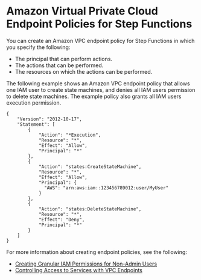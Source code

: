 # Amazon Virtual Private Cloud Endpoint Policies for Step Functions<a name="vpc-iam"></a>

You can create an Amazon VPC endpoint policy for Step Functions in which you specify the following:
+ The principal that can perform actions\.
+ The actions that can be performed\.
+ The resources on which the actions can be performed\.

The following example shows an Amazon VPC endpoint policy that allows one IAM user to create state machines, and denies all IAM users permission to delete state machines\. The example policy also grants all IAM users execution permission\.

```
{
    "Version": "2012-10-17",
    "Statement": [
        {
            "Action": "*Execution",
            "Resource": "*",
            "Effect": "Allow",
            "Principal": "*"
        },
        {
            "Action": "states:CreateStateMachine",
            "Resource": "*",
            "Effect": "Allow",
            "Principal": {
              "AWS": "arn:aws:iam::123456789012:user/MyUser"
            }
        },
        {
            "Action": "states:DeleteStateMachine",
            "Resource": "*",
            "Effect": "Deny",
            "Principal": "*"
        }
    ]
}
```

For more information about creating endpoint policies, see the following: 
+  [Creating Granular IAM Permissions for Non\-Admin Users](concept-create-iam-advanced.md) 
+  [Controlling Access to Services with VPC Endpoints](https://docs.aws.amazon.com/vpc/latest/userguide/vpc-endpoints-access.html) 